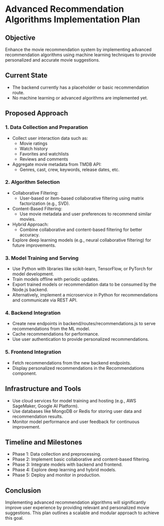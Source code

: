 # Advanced Recommendation Algorithms Implementation Plan

## Objective
Enhance the movie recommendation system by implementing advanced recommendation algorithms using machine learning techniques to provide personalized and accurate movie suggestions.

## Current State
- The backend currently has a placeholder or basic recommendation route.
- No machine learning or advanced algorithms are implemented yet.

## Proposed Approach

### 1. Data Collection and Preparation
- Collect user interaction data such as:
  - Movie ratings
  - Watch history
  - Favorites and watchlists
  - Reviews and comments
- Aggregate movie metadata from TMDB API:
  - Genres, cast, crew, keywords, release dates, etc.

### 2. Algorithm Selection
- Collaborative Filtering:
  - User-based or item-based collaborative filtering using matrix factorization (e.g., SVD).
- Content-Based Filtering:
  - Use movie metadata and user preferences to recommend similar movies.
- Hybrid Approach:
  - Combine collaborative and content-based filtering for better accuracy.
- Explore deep learning models (e.g., neural collaborative filtering) for future improvements.

### 3. Model Training and Serving
- Use Python with libraries like scikit-learn, TensorFlow, or PyTorch for model development.
- Train models offline with periodic updates.
- Export trained models or recommendation data to be consumed by the Node.js backend.
- Alternatively, implement a microservice in Python for recommendations and communicate via REST API.

### 4. Backend Integration
- Create new endpoints in backend/routes/recommendations.js to serve recommendations from the ML model.
- Cache recommendations for performance.
- Use user authentication to provide personalized recommendations.

### 5. Frontend Integration
- Fetch recommendations from the new backend endpoints.
- Display personalized recommendations in the Recommendations component.

## Infrastructure and Tools
- Use cloud services for model training and hosting (e.g., AWS SageMaker, Google AI Platform).
- Use databases like MongoDB or Redis for storing user data and recommendation results.
- Monitor model performance and user feedback for continuous improvement.

## Timeline and Milestones
- Phase 1: Data collection and preprocessing.
- Phase 2: Implement basic collaborative and content-based filtering.
- Phase 3: Integrate models with backend and frontend.
- Phase 4: Explore deep learning and hybrid models.
- Phase 5: Deploy and monitor in production.

## Conclusion
Implementing advanced recommendation algorithms will significantly improve user experience by providing relevant and personalized movie suggestions. This plan outlines a scalable and modular approach to achieve this goal.
